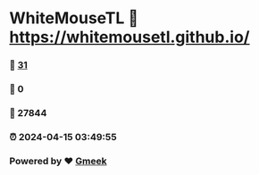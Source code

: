 # WhiteMouseTL :link: https://whitemousetl.github.io/ 
### :page_facing_up: [31](https://whitemousetl.github.io//tag.html) 
### :speech_balloon: 0 
### :hibiscus: 27844 
### :alarm_clock: 2024-04-15 03:49:55 
### Powered by :heart: [Gmeek](https://github.com/Meekdai/Gmeek)
